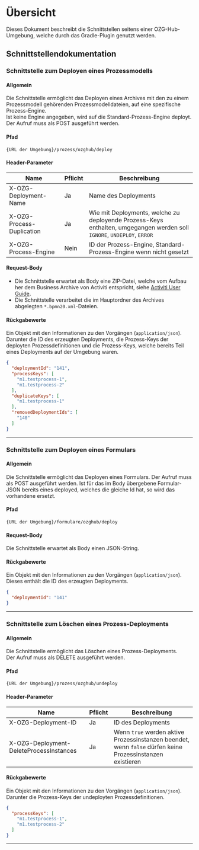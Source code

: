 # Übersicht

Dieses Dokument beschreibt die Schnittstellen seitens einer OZG-Hub-Umgebung, welche durch das
Gradle-Plugin genutzt werden.

## Schnittstellendokumentation

### Schnittstelle zum Deployen eines Prozessmodells

#### Allgemein

Die Schnittstelle ermöglicht das Deployen eines Archives mit den zu einem Prozessmodell gehörenden
Prozessmodelldateien, auf eine spezifische Prozess-Engine.<br />
Ist keine Engine angegeben, wird auf die Standard-Prozess-Engine deployt. Der Aufruf muss als POST
ausgeführt werden.

#### Pfad

`{URL der Umgebung}/prozess/ozghub/deploy`

#### Header-Parameter

| **Name**                  | **Pflicht** | **Beschreibung**     |
| ------------------------- | ----------- | -------------------- |
| X-OZG-Deployment-Name     | Ja          | Name des Deployments |
| X-OZG-Process-Duplication | Ja          | Wie mit Deployments, welche zu deployende Prozess-Keys enthalten, umgegangen werden soll<br />`IGNORE`, `UNDEPLOY`, `ERROR`
| X-OZG-Process-Engine      | Nein        | ID der Prozess-Engine, Standard-Prozess-Engine wenn nicht gesetzt

#### Request-Body

- Die Schnittstelle erwartet als Body eine ZIP-Datei, welche vom Aufbau her dem Business Archive von
  Activiti entspricht, siehe
  [Activiti User Guide](https://www.activiti.org/userguide/#_business_archives).
- Die Schnittstelle verarbeitet die im Hauptordner des Archives abgelegten `*.bpmn20.xml`-Dateien.

#### Rückgabewerte

Ein Objekt mit den Informationen zu den Vorgängen (`application/json`).<br />
Darunter die ID des erzeugten Deployments, die Prozess-Keys der deployten Prozessdefinitionen und
die Prozess-Keys, welche bereits Teil eines Deployments auf der Umgebung waren.

```json
{
  "deploymentId": "141",
  "processKeys": [
    "m1.testprocess-1",
    "m1.testprocess-2"
  ],
  "duplicateKeys": [
    "m1.testprocess-1"
  ],
  "removedDeploymentIds": [
    "140"
  ]
}
```

---------------------------------------------------------------------------------------------------

### Schnittstelle zum Deployen eines Formulars

#### Allgemein

Die Schnittstelle ermöglicht das Deployen eines Formulars. Der Aufruf muss als POST ausgeführt
werden. Ist für das im Body übergebene Formular-JSON bereits eines deployed, welches die gleiche Id
hat, so wird das vorhandene ersetzt.

#### Pfad

`{URL der Umgebung}/formulare/ozghub/deploy`

#### Request-Body

Die Schnittstelle erwartet als Body einen JSON-String.

#### Rückgabewerte

Ein Objekt mit den Informationen zu den Vorgängen (`application/json`).<br />
Dieses enthält die ID des erzeugten Deployments.

```json
{
  "deploymentId": "141"
}
```

---------------------------------------------------------------------------------------------------

### Schnittstelle zum Löschen eines Prozess-Deployments

#### Allgemein

Die Schnittstelle ermöglicht das Löschen eines Prozess-Deployments.<br />
Der Aufruf muss als DELETE ausgeführt werden.

#### Pfad

`{URL der Umgebung}/prozess/ozghub/undeploy`

#### Header-Parameter

| **Name**                                | **Pflicht** | **Beschreibung**   |
| --------------------------------------- | ----------- | ------------------ |
| X-OZG-Deployment-ID                     | Ja          | ID des Deployments |
| X-OZG-Deployment-DeleteProcessInstances | Ja          | Wenn `true` werden aktive Prozessinstanzen beendet, wenn `false` dürfen keine Prozessinstanzen existieren |

#### Rückgabewerte

Ein Objekt mit den Informationen zu den Vorgängen (`application/json`).<br />
Darunter die Prozess-Keys der undeployten Prozessdefinitionen.

```json
{
  "processKeys": [
    "m1.testprocess-1",
    "m1.testprocess-2"
  ]
}
```

---------------------------------------------------------------------------------------------------
